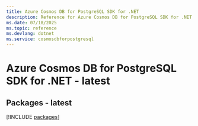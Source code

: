 ```yaml
---
title: Azure Cosmos DB for PostgreSQL SDK for .NET
description: Reference for Azure Cosmos DB for PostgreSQL SDK for .NET
ms.date: 07/18/2025
ms.topic: reference
ms.devlang: dotnet
ms.service: cosmosdbforpostgresql
---
```

# Azure Cosmos DB for PostgreSQL SDK for .NET - latest
## Packages - latest
[!INCLUDE [packages](cosmos-db-for-postgresql-index.md)]